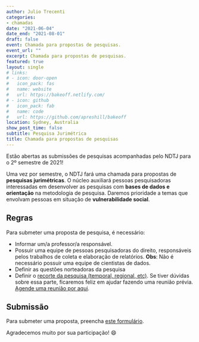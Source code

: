 ```yaml
---
author: Julio Trecenti
categories:
- chamadas
date: "2021-06-04"
date_end: "2021-08-01"
draft: false
event: Chamada para propostas de pesquisas.
event_url: ""
excerpt: Chamada para propostas de pesquisas.
featured: true
layout: single
# links:
# - icon: door-open
#   icon_pack: fas
#   name: website
#   url: https://bakeoff.netlify.com/
# - icon: github
#   icon_pack: fab
#   name: code
#   url: https://github.com/apreshill/bakeoff
location: Sydney, Australia
show_post_time: false
subtitle: Pesquisa Jurimétrica
title: Chamada para propostas de pesquisas
---
```


Estão abertas as submissões de pesquisas acompanhadas pelo NDTJ para o 2º semestre de 2021!

Uma vez por semestre, o NDTJ fará uma chamada para propostas de __pesquisas jurimétricas__. O núcleo auxiliará pessoas pesquisadoras interessadas em desenvolver as pesquisas com __bases de dados e orientação__ na metodologia de pesquisa. Daremos prioridade a temas que envolvam pessoas em situação de __vulnerabilidade social__.

## Regras

Para submeter uma proposta de pesquisa, é necessário:

- Informar um/a professor/a responsável.
- Possuir uma equipe de pessoas pesquisadoras do direito, responsáveis pelos trabalhos de coleta e elaboração de relatórios. __Obs__: Não é necessário possuir uma equipe de cientistas de dados.
- Definir as questões norteadoras da pesquisa
- Definir o [recorte da pesquisa (temporal, regional, etc)](https://forum.abj.org.br/t/como-obter-dados-de-processos-judiciais/40). Se tiver dúvidas sobre essa parte, ficaremos feliz em ajudar fazendo uma reunião prévia. [Agende uma reunião por aqui](calendly.com/jtrecenti).

## Submissão

Para submeter uma proposta, preencha [este formulário](https://docs.google.com/forms/d/e/1FAIpQLSdLFb1UtCXwoFvf4vZ1WsF2lfzeHGJlqEqqMaXHmW6i3XFHMQ/viewform).

Agradecemos muito por sua participação! :smile:


